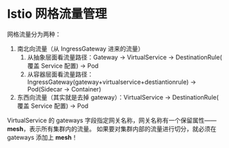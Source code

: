 # Istio 网格流量管理

网格流量分为两种：

1. 南北向流量（从 IngressGateway 进来的流量）
   1. 从抽象层面看流量路径：Gateway -> VirtualService -> DestinationRule( 覆盖 Service 配置) -> Pod
   2. 从容器层面看流量路径：IngressGateway(gateway+virtualservice+destiantionrule) -> Pod(Sidecar -> Container)
2. 东西向流量（其实就是去掉 gateway）：VirtualService -> DestinationRule( 覆盖 Service 配置) -> Pod

VirtualService 的 gateways 字段指定网关名称，网关名称有一个保留属性——**mesh**，表示所有集群内的流量。
如果要对集群内部的流量进行切分，就必须在 gateways 添加上 **mesh**！




